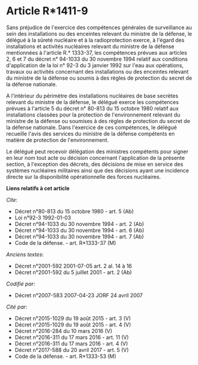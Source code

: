# Article R*1411-9

Sans préjudice de l'exercice des compétences générales de surveillance au sein des installations ou des enceintes relevant du
ministre de la défense, le délégué à la sûreté nucléaire et à la radioprotection exerce, à l'égard des installations et
activités nucléaires relevant du ministre de la défense mentionnées à l'article R.* 1333-37, les compétences prévues aux
articles 2, 6 et 7 du décret n° 94-1033 du 30 novembre 1994 relatif aux conditions d'application de la loi n° 92-3 du 3
janvier 1992 sur l'eau aux opérations, travaux ou activités concernant des installations ou des enceintes relevant du
ministre de la défense ou soumis à des règles de protection du secret de la défense nationale.

A l'intérieur du périmètre des installations nucléaires de base secrètes relevant du ministre de la défense, le délégué
exerce les compétences prévues à l'article 5 du décret n° 80-813 du 15 octobre 1980 relatif aux installations classées pour
la protection de l'environnement relevant du ministre de la défense ou soumises à des règles de protection du secret de la
défense nationale. Dans l'exercice de ces compétences, le délégué recueille l'avis des services du ministre de la défense
compétents en matière de protection de l'environnement.

Le délégué peut recevoir délégation des ministres compétents pour signer en leur nom tout acte ou décision concernant
l'application de la présente section, à l'exception des décrets, des décisions de mise en service des systèmes nucléaires
militaires ainsi que des décisions ayant une incidence directe sur la disponibilité opérationnelle des forces nucléaires.

**Liens relatifs à cet article**

_Cite_:

  - Décret n°80-813 du 15 octobre 1980 - art. 5 (Ab)
  - Loi n°92-3 1992-01-03
  - Décret n°94-1033 du 30 novembre 1994 - art. 2 (Ab)
  - Décret n°94-1033 du 30 novembre 1994 - art. 6 (Ab)
  - Décret n°94-1033 du 30 novembre 1994 - art. 7 (Ab)
  - Code de la défense. - art. R*1333-37 (M)

_Anciens textes_:

  - Décret n°2001-592 2001-07-05 art. 2 al. 14 à 16
  - Décret n°2001-592 du 5 juillet 2001 - art. 2 (Ab)

_Codifié par_:

  - Décret n°2007-583 2007-04-23 JORF 24 avril 2007

_Cité par_:

  - Décret n°2015-1029 du 19 août 2015 - art. 3 (V)
  - Décret n°2015-1029 du 19 août 2015 - art. 4 (V)
  - Décret n°2016-284 du 10 mars 2016 (V)
  - Décret n°2016-311 du 17 mars 2016 - art. 11 (V)
  - Décret n°2016-311 du 17 mars 2016 - art. 4 (V)
  - Décret n°2017-588 du 20 avril 2017 - art. 5 (V)
  - Code de la défense. - art. R*1333-53 (M)
